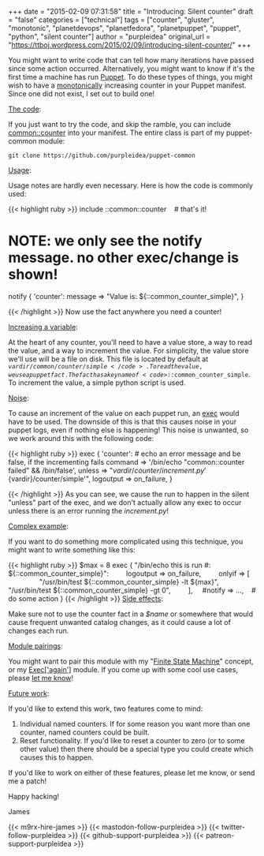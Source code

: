 +++
date = "2015-02-09 07:31:58"
title = "Introducing: Silent counter"
draft = "false"
categories = ["technical"]
tags = ["counter", "gluster", "monotonic", "planetdevops", "planetfedora", "planetpuppet", "puppet", "python", "silent counter"]
author = "purpleidea"
original_url = "https://ttboj.wordpress.com/2015/02/09/introducing-silent-counter/"
+++

You might want to write code that can tell how many iterations have passed since some action occurred. Alternatively, you might want to know if it's the first time a machine has run <a href="https://en.wikipedia.org/wiki/Puppet_%28software%29">Puppet</a>. To do these types of things, you might wish to have a <a href="https://en.wikipedia.org/wiki/Monotonic_function">monotonically</a> increasing counter in your Puppet manifest. Since one did not exist, I set out to build one!

<span style="text-decoration:underline;">The code</span>:

If you just want to try the code, and skip the ramble, you can include <a href="https://github.com/purpleidea/puppet-common/blob/master/manifests/counter.pp#L18">common::counter</a> into your manifest. The entire class is part of my puppet-common module:
```
git clone https://github.com/purpleidea/puppet-common
```
<span style="text-decoration:underline;">Usage</span>:

Usage notes are hardly even necessary. Here is how the code is commonly used:

{{< highlight ruby >}}
include ::common::counter    # that's it!

# NOTE: we only see the notify message. no other exec/change is shown!
notify { 'counter':
        message => "Value is: ${::common_counter_simple}",
}

{{< /highlight >}}
Now use the fact anywhere you need a counter!

<span style="text-decoration:underline;">Increasing a variable</span>:

At the heart of any counter, you'll need to have a value store, a way to read the value, and a way to increment the value. For simplicity, the value store we'll use will be a file on disk. This file is located by default at <code>${vardir}/common/counter/simple</code>. To read the value, we use a puppet fact. The fact has a key name of <code>$::common_counter_simple</code>. To increment the value, a simple python script is used.

<span style="text-decoration:underline;">Noise</span>:

To cause an increment of the value on each puppet run, an <a href="https://docs.puppetlabs.com/references/stable/type.html#exec">exec</a> would have to be used. The downside of this is that this causes noise in your puppet logs, even if nothing else is happening! This noise is unwanted, so we work around this with the following code:

{{< highlight ruby >}}
exec { 'counter':
        # echo an error message and be false, if the incrementing fails
        command => '/bin/echo "common::counter failed" && /bin/false',
        unless => "${vardir}/counter/increment.py '${vardir}/counter/simple'",
        logoutput => on_failure,
}

{{< /highlight >}}
As you can see, we cause the run to happen in the silent "unless" part of the exec, and we don't actually allow any exec to occur unless there is an error running the <em>increment.py</em>!

<span style="text-decoration:underline;">Complex example</span>:

If you want to do something more complicated using this technique, you might want to write something like this:

{{< highlight ruby >}}
$max = 8
exec { "/bin/echo this is run #: ${::common_counter_simple}":
        logoutput => on_failure,
        onlyif => [
                "/usr/bin/test ${::common_counter_simple} -lt ${max}",
                "/usr/bin/test ${::common_counter_simple} -gt 0",
        ],
    #notify => ...,    # do some action
}
{{< /highlight >}}
<span style="text-decoration:underline;">Side effects</span>:

Make sure not to use the counter fact in a <em>$name</em> or somewhere that would cause frequent unwanted catalog changes, as it could cause a lot of changes each run.

<span style="text-decoration:underline;">Module pairings</span>:

You might want to pair this module with my "<a href="/blog/2013/09/28/finite-state-machines-in-puppet/">Finite State Machine</a>" concept, or my <a href="/blog/2014/03/24/introducing-puppet-execagain/">Exec['again']</a> module. If you come up with some cool use cases, please <a href="/contact/">let me know</a>!

<span style="text-decoration:underline;">Future work</span>:

If you'd like to extend this work, two features come to mind:
<ol>
	<li>Individual named counters. If for some reason you want more than one counter, named counters could be built.</li>
	<li>Reset functionality. If you'd like to reset a counter to zero (or to some other value) then there should be a special type you could create which causes this to happen.</li>
</ol>
If you'd like to work on either of these features, please let me know, or send me a patch!

Happy hacking!

James

{{< m9rx-hire-james >}}
{{< mastodon-follow-purpleidea >}}
{{< twitter-follow-purpleidea >}}
{{< github-support-purpleidea >}}
{{< patreon-support-purpleidea >}}
